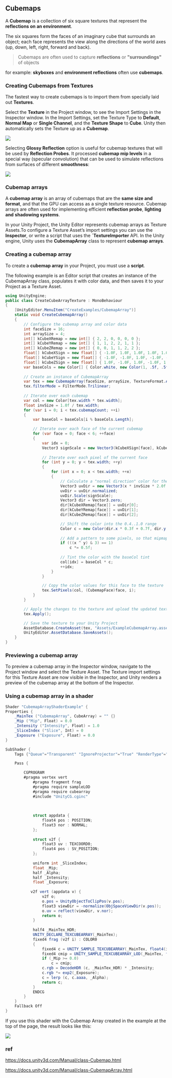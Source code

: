 ## Cubemaps
A **Cubemap** is a collection of six square textures that represent the **reflections on an environment**. 

The six squares form the faces of an imaginary cube that surrounds an object; each face represents the view along the directions of the world axes (up, down, left, right, forward and back).

> Cubemaps are often used to capture **reflections** or **"surroundings"** of objects

for example: **skyboxes** and **environment reflections** often use **cubemaps**.


### Creating Cubemaps from Textures
The fastest way to create cubemaps is to import them from specially laid out **Textures**.

Select the **Texture** in the Project window, to see the Import Settings in the Inspector window. In the Import Settings, set the Texture Type to **Default**, **Normal Map** or **Single Channel**, and the **Texture Shape** to **Cube**. Unity then automatically sets the Texture up as a **Cubemap**.



![](./img/CubeImportInspector.png)



Selecting **Glossy Reflection** option is useful for cubemap textures that will be used by **Reflection Probes**. It processed **cubemap mip levels** in a special way (specular convolution) that can be used to simulate reflections from surfaces of different **smoothness**:


![](./img/CubeOptionGlossyReflections.png)


### Cubemap arrays
A **cubemap array** is an array of cubemaps that are the **same size and format**, and that the GPU can access as a single texture resource. Cubemap arrays are often used for implementing efficient **reflection probe**, **lighting and** **shadowing systems**.

In your Unity Project, the Unity Editor represents cubemap arrays as Texture Assets.To configure a Texture Asset’s import settings you can use the **Inspector**, or write a script that uses the **`TextureImporter** API. In the Unity engine, Unity uses the **CubemapArray** class to represent **cubemap arrays**.


### Creating a cubemap array

To create a **cubemap array** in your Project, you must use a **script**.

The following example is an Editor script that creates an instance of the CubemapArray class, populates it with color data, and then saves it to your Project as a Texture Asset.

```cs
using UnityEngine;
public class CreateCubeArrayTexture : MonoBehaviour
{
    [UnityEditor.MenuItem("CreateExamples/CubemapArray")]
    static void CreateCubemapArray()
    {
        // Configure the cubemap array and color data
        int faceSize = 16;
        int arraySize = 4;
        int[] kCubeXRemap = new int[] { 2, 2, 0, 0, 0, 0 };
        int[] kCubeYRemap = new int[] { 1, 1, 2, 2, 1, 1 };
        int[] kCubeZRemap = new int[] { 0, 0, 1, 1, 2, 2 };
        float[] kCubeXSign = new float[] { -1.0F, 1.0F, 1.0F, 1.0F, 1.0F, -1.0F };
        float[] kCubeYSign = new float[] { -1.0F, -1.0F, 1.0F, -1.0F, -1.0F, -1.0F };
        float[] kCubeZSign = new float[] { 1.0F, -1.0F, 1.0F, -1.0F, 1.0F, -1.0F };
        var baseCols = new Color[] { Color.white, new Color(1, .5f, .5f, 1), new Color(.5f, 1, .5f, 1), new Color(.5f, .5f, 1, 1), Color.gray };
        
        // Create an instance of CubemapArray
        var tex = new CubemapArray(faceSize, arraySize, TextureFormat.ARGB32, true);
        tex.filterMode = FilterMode.Trilinear;
        
        // Iterate over each cubemap
        var col = new Color[tex.width * tex.width];
        float invSize = 1.0f / tex.width;
        for (var i = 0; i < tex.cubemapCount; ++i)
        {
            var baseCol = baseCols[i % baseCols.Length];

            // Iterate over each face of the current cubemap
            for (var face = 0; face < 6; ++face)
            {
                var idx = 0;
                Vector3 signScale = new Vector3(kCubeXSign[face], kCubeYSign[face], kCubeZSign[face]);
                
                // Iterate over each pixel of the current face
                for (int y = 0; y < tex.width; ++y)
                {
                    for (int x = 0; x < tex.width; ++x)
                    {
                        // Calculate a "normal direction" color for the current pixel
                        Vector3 uvDir = new Vector3(x * invSize * 2.0f - 1.0f, y * invSize * 2.0f - 1.0f, 1.0f);
                        uvDir = uvDir.normalized;
                        uvDir.Scale(signScale);
                        Vector3 dir = Vector3.zero;
                        dir[kCubeXRemap[face]] = uvDir[0];
                        dir[kCubeYRemap[face]] = uvDir[1];
                        dir[kCubeZRemap[face]] = uvDir[2];

                        // Shift the color into the 0.4..1.0 range
                        Color c = new Color(dir.x * 0.3f + 0.7f, dir.y * 0.3f + 0.7f, dir.z * 0.3f + 0.7f, 1.0f);
                        
                        // Add a pattern to some pixels, so that mipmaps are more clearly visible
                        if (((x ^ y) & 3) == 1)
                            c *= 0.5f;
                        
                        // Tint the color with the baseCol tint
                        col[idx] = baseCol * c;
                        ++idx;
                    }
                }

                // Copy the color values for this face to the texture
                tex.SetPixels(col, (CubemapFace)face, i);
            }
        }

        // Apply the changes to the texture and upload the updated texture to the GPU
        tex.Apply();        

        // Save the texture to your Unity Project
        AssetDatabase.CreateAsset(tex, "Assets/ExampleCubemapArray.asset");
        UnityEditor.AssetDatabase.SaveAssets();
    }
}
```

### Previewing a cubemap array

To preview a cubemap array in the Inspector window, navigate to the Project window
 and select the Texture Asset. The Texture import settings for this Texture Asset are now visible in the Inspector, and Unity renders a preview of the cubemap array at the bottom of the Inspector.



### Using a cubemap array in a shader
```cs
Shader "CubemapArrayShaderExample" {
Properties {
    _MainTex ("CubemapArray", CubeArray) = "" {}
    _Mip ("Mip", Float) = 0.0
    _Intensity ("Intensity", Float) = 1.0
    _SliceIndex ("Slice", Int) = 0
    _Exposure ("Exposure", Float) = 0.0
}

SubShader {
    Tags {"Queue"="Transparent" "IgnoreProjector"="True" "RenderType"="Transparent" "ForceSupported" = "True"}

    Pass {

        CGPROGRAM
        #pragma vertex vert
            #pragma fragment frag
            #pragma require sampleLOD
            #pragma require cubearray
            #include "UnityCG.cginc"
    
    
    
            struct appdata {
                float4 pos : POSITION;
                float3 nor : NORMAL;
            };
    
            struct v2f {
                float3 uv : TEXCOORD0;
                float4 pos : SV_POSITION;
            };
    
            uniform int _SliceIndex;
            float _Mip;
            half _Alpha;
            half _Intensity;
            float _Exposure;
    
           v2f vert (appdata v) {
                v2f o;
                o.pos = UnityObjectToClipPos(v.pos);
                float3 viewDir = -normalize(ObjSpaceViewDir(v.pos));
                o.uv = reflect(viewDir, v.nor);
                return o;
            }
    
            half4 _MainTex_HDR;
            UNITY_DECLARE_TEXCUBEARRAY(_MainTex);
            fixed4 frag (v2f i) : COLOR0
            {
                fixed4 c = UNITY_SAMPLE_TEXCUBEARRAY(_MainTex, float4(i.uv, _SliceIndex));
                fixed4 cmip = UNITY_SAMPLE_TEXCUBEARRAY_LOD(_MainTex, float4(i.uv, _SliceIndex), _Mip);
                if (_Mip >= 0.0)
                    c = cmip;
                c.rgb = DecodeHDR (c, _MainTex_HDR) * _Intensity;
                c.rgb *= exp2(_Exposure);
                c = lerp (c, c.aaaa, _Alpha);
                return c;
            }
            ENDCG
        }
    }
    Fallback Off
}

```
If you use this shader with the Cubemap Array created in the example at the top of the page, the result looks like this:


![](./img/cubemap-array-shader-example.png)

### ref
https://docs.unity3d.com/Manual/class-Cubemap.html

https://docs.unity3d.com/Manual/class-CubemapArray.html
